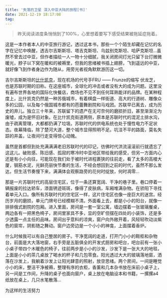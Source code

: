 ```yaml
---
title: '失落的卫星 深入中亚大陆的旅程[书]'
date: 2021-12-19 18:17:08
tag:
---
```



>  昨天阅读进度条悄悄到了100%，心里想着要写下感受结果被拖延症拖着。

这是一本作者本人的中亚旅行游记，透过这本书，那些一个个陌生却藏在记忆的名字在记忆中唤醒，透吉尔吉斯斯坦、塔吉克斯坦、乌兹别克斯坦、哈萨克斯坦...虽然不曾去过中亚，但作者描绘一人一物十分细腻，我关闭房间灯光只留下台灯微微暖光，脖子以下窝在暖和的被褥里，但我的思绪被书插上翅膀，飞到遥远的中亚，就好像飞到作者身边作为随从，用旁光者视角默默游历这一切。

吉尔吉斯斯坦的[比什凯克](https://zh.wikipedia.org/wiki/%E6%AF%94%E4%BB%80%E5%87%AF%E5%85%8B)，现在机场的代号手FRU —— Frunze的缩写 伏龙芝，也是苏联时期的旧称。在这座城市，全球化的冲击或者没有大的成为问题。这里没有遍布世界各地的国际化快餐店，商场也不见不到任何耳熟能详的品牌。在某种程度上，比什凯克仍然是一种苏俄城市，有着棋盘一样街道、高大的行道树、雕像众多的公园，以及每个俄国城市都有的芭蕾舞剧院和马戏团。苏联早已离去，成为历史的弃儿。独立三十年来，苏联留下的遗产在无可奈何的磨损折旧，甚至渐渐沦为废墟，成为是怀旧对象。在比什凯克街道两侧，原本是苏联时代的混泥土排水沟，由于疏离管理，大都都扔满了垃圾。苏联时代的供电系统也处于慢性电力不足状态。夜幕降临，除了楚河大道，整个城市显得照明不足。坑洼不平的路面，莫名失踪的井盖，让夜间行走变得惊心动魄。

虽然是首都但到处充满满满老旧苏联时代的印记，彷佛时代洪流滚滚前行就遗忘了这这儿。破败感、陈旧感、孤寂的寒冷时中亚地区带给我的感受，但另一方面内心还是有小小向往，可能现在我们处于被时代进程裹狭的往前走，看了太多的高楼大厦，钢筋水泥，光鲜亮丽快节奏的生活，不经会想回到之前的时代，虽然不那么发达，但生活节奏慢下来，满满体会观察路旁的花何时绽放，何时凋零...

那是一片苏联时代的高层住宅区，位于一条还算宽阔、干净的巷子里。巷口停着一辆报废的拉达轿车，漆面锈迹斑斑，像得了皮肤病，车厢堆满杂物。在骄阳下寻找着单元入口。像所有苏联时代的住宅区一样，这片住宅区也像一座巨大的迷宫。经历岁月的磨损，单元门牌号已经模糊不清。外面看上去，都是小小的阳台，就像一排排俄式剧院的包厢。进入里面，房间是一套一室公寓，墙边摆着一张玻璃餐桌，两边各有一把黑色椅子，房间里家具不多，显的空旷但摆在四处的小装饰，还是多少透露一点主任的品味。房间出乎意料的凉爽，窗户向外敞开着，风轻轻吹动淡紫色的窗帘，阴影随之舞动。窗户边旁边是一个小小的神龛，上面摆着香炉。

什么时候我可以有自己整居的房子。干净宽阔的走道，打开门小小的鞋柜和杂物台，前面是大大落地窗，右手旁是五脏俱全的开发式厨房和吧台，吧台前有一张小小桌子带四个木暖色的椅子，往前两步是小小的沙发，沙发下是一张大大的地毯，上面是小小的茶几桌放了喝水的杯子和几包零食。阳光透过大大的玻璃落地窗，洒落在沙发上，我躺着沙发上让阳光肆意的照射，放空思绪。两个房间，一间是睡觉小小的床，整洁干净被褥，整理有序的衣柜，香薰和几本杂书放在床前小桌子上，另一间是工作间，升降的桌子也面向窗户，桌上放在电脑设本和书籍，一摞摞a4纸放在桌上，几只水笔散落...

为这样的生活努力